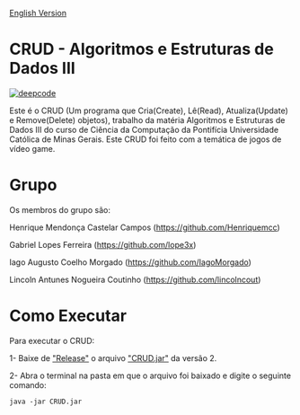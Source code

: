 [English Version](README.EN.md)

# CRUD - Algoritmos e Estruturas de Dados III
[![deepcode](https://www.deepcode.ai/api/gh/badge?key=eyJhbGciOiJIUzI1NiIsInR5cCI6IkpXVCJ9.eyJwbGF0Zm9ybTEiOiJnaCIsIm93bmVyMSI6IkhlbnJpcXVlbWNjIiwicmVwbzEiOiJDUlVEX0FFRDMiLCJpbmNsdWRlTGludCI6ZmFsc2UsImF1dGhvcklkIjoyMzU0MiwiaWF0IjoxNjAyMTA4ODAyfQ.OMaUZtuxYcjXIbl7UfDsn2ESVoegTxFGLKQpsT7cdxQ)](https://www.deepcode.ai/app/gh/Henriquemcc/CRUD_AED3/_/dashboard?utm_content=gh%2FHenriquemcc%2FCRUD_AED3)

Este é o CRUD (Um programa que Cria(Create), Lê(Read), Atualiza(Update) e Remove(Delete) objetos), trabalho da matéria Algoritmos e Estruturas de Dados III do curso de Ciência da Computação da Pontifícia Universidade Católica de Minas Gerais. Este CRUD foi feito com a temática de jogos de vídeo game.

# Grupo
Os membros do grupo são:

Henrique Mendonça Castelar Campos (https://github.com/Henriquemcc)

Gabriel Lopes Ferreira (https://github.com/lope3x)

Iago Augusto Coelho Morgado (https://github.com/IagoMorgado)

Lincoln Antunes Nogueira Coutinho (https://github.com/lincolncout)

# Como Executar
Para executar o CRUD:

1- Baixe de ["Release"](https://github.com/Henriquemcc/CRUD_AED3/releases) o arquivo ["CRUD.jar"](https://github.com/Henriquemcc/CRUD_AED3/releases/download/2/CRUD.jar) da versão 2.

2- Abra o terminal na pasta em que o arquivo foi baixado e digite o seguinte comando:
```
java -jar CRUD.jar
```
